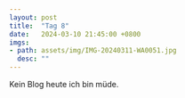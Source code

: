 ```yaml
---
layout: post
title:  "Tag 8"
date:   2024-03-10 21:45:00 +0800
imgs: 
- path: assets/img/IMG-20240311-WA0051.jpg
  desc: ""
---
```


Kein Blog heute ich bin müde.
